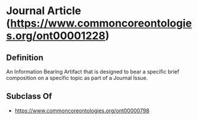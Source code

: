 # Journal Article (https://www.commoncoreontologies.org/ont00001228)

## Definition
An Information Bearing Artifact that is designed to bear a specific brief composition on a specific topic as part of a Journal Issue.

## Subclass Of
- https://www.commoncoreontologies.org/ont00000798

